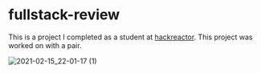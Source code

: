 # fullstack-review
This is a project I completed as a student at [hackreactor](http://hackreactor.com). This project was worked on with a pair.

![2021-02-15_22-01-17 (1)](https://user-images.githubusercontent.com/61848395/108025663-b4fe0780-6fdb-11eb-83ad-e40485f4a9c6.gif)
